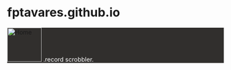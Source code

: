 # fptavares.github.io

<div style="background-color: #312f2d; color: #fff">
  <a href="https://fptavares.github.io/record-scrobbler/record-scrobbler/"><img src="https://fptavares.github.io/record-scrobbler/static/media/logo.c2ccc92f.svg" style="height: 80px" alt="Home"></a>
  .record scrobbler.
</div>
